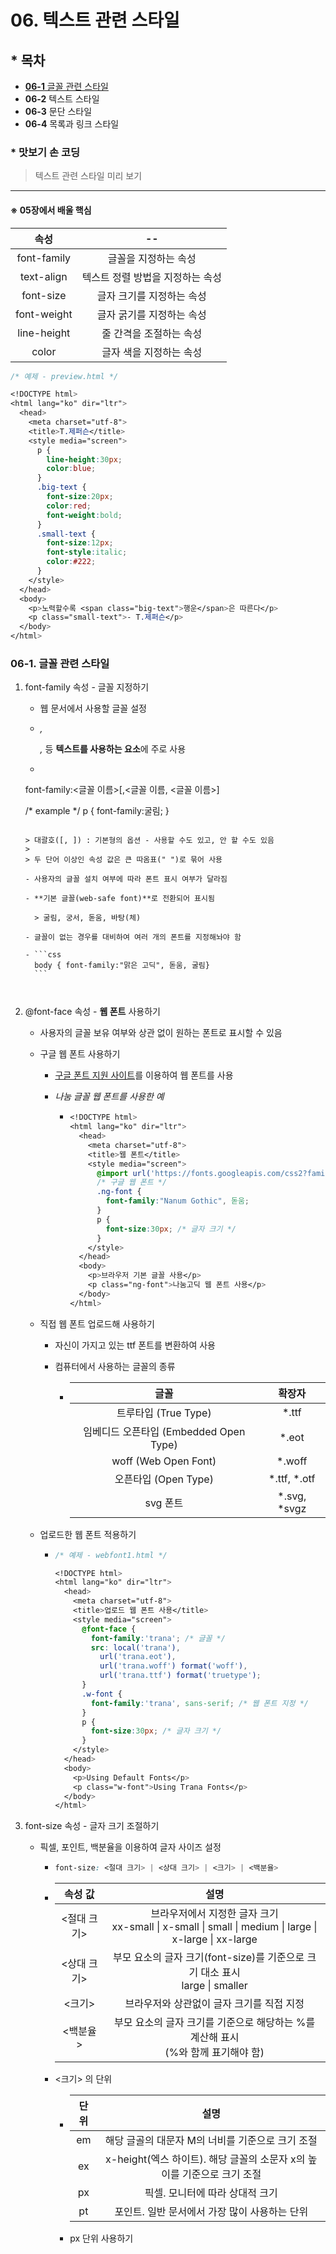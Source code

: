 # 06. 텍스트 관련 스타일

## * 목차

- <u>**06-1** 글꼴 관련 스타일</u>
- **06-2** 텍스트 스타일
- **06-3**  문단 스타일
- **06-4** 목록과 링크 스타일



### * 맛보기 손 코딩

> 텍스트 관련 스타일 미리 보기

---

#### ※ 05장에서 배울 핵심

|    속성     |                --                |
| :---------: | :------------------------------: |
| font-family |       글꼴을 지정하는 속성       |
| text-align  | 텍스트 정렬 방법을 지정하는 속성 |
|  font-size  |    글자 크기를 지정하는 속성     |
| font-weight |    글자 굵기를 지정하는 속성     |
| line-height |     줄 간격을 조절하는 속성      |
|    color    |     글자 색을 지정하는 속성      |

```css
/* 예제 - preview.html */

<!DOCTYPE html>
<html lang="ko" dir="ltr">
  <head>
    <meta charset="utf-8">
    <title>T.제퍼슨</title>
    <style media="screen">
      p {
        line-height:30px;
        color:blue;
      }
      .big-text {
        font-size:20px;
        color:red;
        font-weight:bold;
      }
      .small-text {
        font-size:12px;
        font-style:italic;
        color:#222;
      }
    </style>
  </head>
  <body>
    <p>노력할수록 <span class="big-text">행운</span>은 따른다</p>
    <p class="small-text">- T.제퍼슨</p>
  </body>
</html>

```



### 06-1. 글꼴 관련 스타일

1. font-family 속성 - 글꼴 지정하기

   - 웹 문서에서 사용할 글꼴 설정

   - *<body>, <p>, <hn>* 등 **텍스트를 사용하는 요소**에 주로 사용

   - ```css
   font-family:<글꼴 이름>[,<글꼴 이름, <글꼴 이름>]
     
     /* example */
     p { font-family:굴림; }
     ```
     
     > 대괄호([, ]) : 기본형의 옵션 - 사용할 수도 있고, 안 할 수도 있음
     >
     > 두 단어 이상인 속성 값은 큰 따옴표(" ")로 묶어 사용
     
   - 사용자의 글꼴 설치 여부에 따라 폰트 표시 여부가 달라짐

     - **기본 글꼴(web-safe font)**로 전환되어 표시됨

       > 굴림, 궁서, 돋움, 바탕(체)

     - 글꼴이 없는 경우를 대비하여 여러 개의 폰트를 지정해놔야 함

     - ```css
       body { font-family:"맑은 고딕", 돋움, 굴림}
       ```

   

2. @font-face 속성 - **웹 폰트** 사용하기

   - 사용자의 글꼴 보유 여부와 상관 없이 원하는 폰트로 표시할 수 있음
     
   - 구글 웹 폰트 사용하기

     - [구글 폰트 지원 사이트](https://fonts.google.com/)를 이용하여 웹 폰트를 사용

     - *나눔 글꼴 웹 폰트를 사용한 예*

       - ```css
         <!DOCTYPE html>
         <html lang="ko" dir="ltr">
           <head>
             <meta charset="utf-8">
             <title>웹 폰트</title>
             <style media="screen">
               @import url('https://fonts.googleapis.com/css2?family=Nanum+Gothic&display=swap');
               /* 구글 웹 폰트 */
               .ng-font {
                 font-family:"Nanum Gothic", 돋움;
               }
               p {
                 font-size:30px; /* 글자 크기 */
               }
             </style>
           </head>
           <body>
             <p>브라우저 기본 글꼴 사용</p>
             <p class="ng-font">나눔고딕 웹 폰트 사용</p>
           </body>
         </html>
         ```

     

   - 직접 웹 폰트 업로드해 사용하기

     - 자신이 가지고 있는 ttf 폰트를 변환하여 사용

     - 컴퓨터에서 사용하는 글꼴의 종류

       - |                  글꼴                  |    확장자    |
         | :------------------------------------: | :----------: |
         |          트루타입 (True Type)          |    *.ttf     |
         | 임베디드 오픈타입 (Embedded Open Type) |    *.eot     |
         |          woff (Web Open Font)          |    *.woff    |
         |          오픈타입 (Open Type)          | *.ttf, *.otf |
         |                svg 폰트                | *.svg, *svgz |

       

   - 업로드한 웹 폰트 적용하기

     - ```css
       /* 예제 - webfont1.html */
       
       <!DOCTYPE html>
       <html lang="ko" dir="ltr">
         <head>
           <meta charset="utf-8">
           <title>업로드 웹 폰트 사용</title>
           <style media="screen">
             @font-face {
               font-family:'trana'; /* 글꼴 */
               src: local('trana'),
                 url('trana.eot'),
                 url('trana.woff') format('woff'),
                 url('trana.ttf') format('truetype');
             }
             .w-font {
               font-family:'trana', sans-serif; /* 웹 폰트 지정 */
             }
             p {
               font-size:30px; /* 글자 크기 */
             }
           </style>
         </head>
         <body>
           <p>Using Default Fonts</p>
           <p class="w-font">Using Trana Fonts</p>
         </body>
       </html>
       
       ```

       

3. font-size 속성 - 글자 크기 조절하기

   * 픽셀, 포인트, 백분율을 이용하여 글자 사이즈 설정

     * ```css
       font-size: <절대 크기> | <상대 크기> | <크기> | <백분율>
       ```

     * |   속성 값   |                             설명                             |
       | :---------: | :----------------------------------------------------------: |
       | <절대 크기> | 브라우저에서 지정한 글자 크기<br />xx-small  \|  x-small  \|  small  \|  medium  \|  large  \|  x-large  \|  xx-large |
       | <상대 크기> | 부모 요소의 글자 크기(font-size)를 기준으로 크기 대소 표시<br />large  \|  smaller |
       |   <크기>    |          브라우저와 상관없이 글자 크기를 직접 지정           |
       |  <백분율>   | 부모 요소의 글자 크기를 기준으로 해당하는 %를 계산해 표시<br />(%와 함께 표기해야 함) |

       

     * <크기> 의 단위

       * | 단위 |                             설명                             |
         | :--: | :----------------------------------------------------------: |
         |  em  |       해당 글골의 대문자 M의 너비를 기준으로 크기 조절       |
         |  ex  | x-height(엑스 하이트). 해당 글꼴의 소문자 x의 높이를 기준으로 크기 조절 |
         |  px  |               픽셀. 모니터에 따라 상대적 크기                |
         |  pt  |        포인트. 일반 문서에서 가장 많이 사용하는 단위         |

         

       * px 단위 사용하기

   